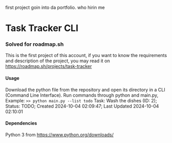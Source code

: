 first project goin into da portfolio. who hirin me

# Task Tracker CLI 
### Solved for roadmap.sh

This is the first project of this account, if you want to know the requirements and description of the project, you may read it on https://roadmap.sh/projects/task-tracker

#### Usage

Download the python file from the repository and open its directory in a CLI (Command Line Interface).
Run commands through python and main.py, Example:
`>> python main.py --list todo`
Task: Wash the dishes (ID: 2); Status: TODO; Created 2024-10-04 02:09:47; Last Updated 2024-10-04 02:10:01


#### Dependencies

Python 3 from https://www.python.org/downloads/

